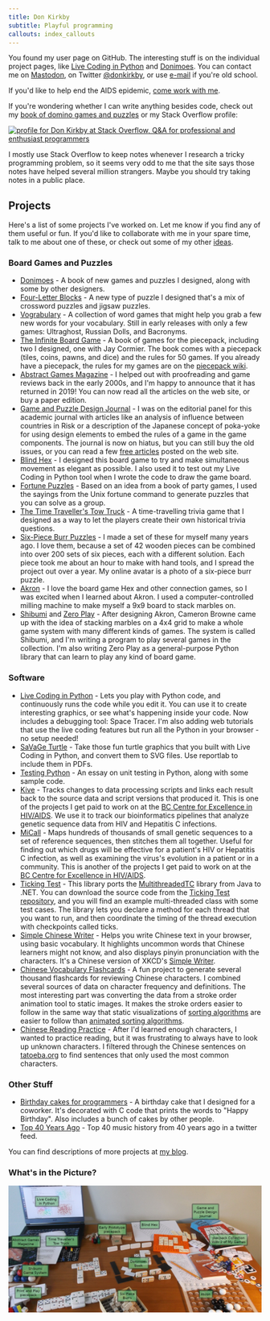 ```yaml
---
title: Don Kirkby
subtitle: Playful programming
callouts: index_callouts
---
```


You found my user page on GitHub. The interesting stuff is on the individual
project pages, like [Live Coding in Python] and [Donimoes]. You can contact me
on <a rel="me" href="https://hachyderm.io/@donkirkby">Mastodon</a>, on Twitter
[@donkirkby][twitter], or use [e-mail] if you're old school.

If you'd like to help end the AIDS epidemic, [come work with me][jobs].

If you're wondering whether I can write anything besides code, check out my
[book of domino games and puzzles][Donimoes] or my Stack Overflow profile:

<a href="https://stackoverflow.com/users/4794/don-kirkby">
<img src="https://stackoverflow.com/users/flair/4794.png" width="208" height="58" 
alt="profile for Don Kirkby at Stack Overflow, Q&amp;A for professional and enthusiast programmers" 
title="profile for Don Kirkby at Stack Overflow, Q&amp;A for professional and enthusiast programmers">
</a>

I mostly use Stack Overflow to keep notes whenever I research a tricky
programming problem, so it seems very odd to me that the site says those notes
have helped several million strangers. Maybe you should try taking notes in a
public place.

[Live Coding in Python]: live-py-plugin/
[twitter]: https://twitter.com/donkirkby
[e-mail]: mailto:donkirkby@gmail.com
[jobs]: https://bccfe.ca/careers

## Projects
Here's a list of some projects I've worked on. Let me know if you find any
of them useful or fun. If you'd like to collaborate with me in your spare time,
talk to me about one of these, or check out some of my other [ideas].

[ideas]: ideas

### Board Games and Puzzles
* [Donimoes] - A book of new games and puzzles I designed, along with some by
    other designers.
* [Four-Letter Blocks] - A new type of puzzle I designed that's a mix of
    crossword puzzles and jigsaw puzzles.
* [Vograbulary] - A collection of word games that might help you grab a few 
    new words for your vocabulary. Still in early releases with only a few 
    games: Ultraghost, Russian Dolls, and Bacronyms. 
* [The Infinite Board Game] - A book of games for the piecepack, including 
    two I designed, one with Jay Cormier. The book comes with a piecepack 
    (tiles, coins, pawns, and dice) and the rules for 50 games. If you already 
    have a piecepack, the rules for my games are on the [piecepack wiki]. 
* [Abstract Games Magazine] - I helped out with proofreading and game 
    reviews back in the early 2000s, and I'm happy to announce that it has 
    returned in 2019! You can now read all the articles on the web site, or buy 
    a paper edition. 
* [Game and Puzzle Design Journal] - I was on the editorial panel for this 
    academic journal with articles like an analysis of influence between 
    countries in Risk or a description of the Japanese concept of poka-yoke for 
    using design elements to embed the rules of a game in the game components. 
    The journal is now on hiatus, but you can still buy the old issues, or you 
    can read a few [free articles] posted on the web site.
* [Blind Hex] - I designed this board game to try and make simultaneous 
    movement as elegant as possible. I also used it to test out my Live Coding 
    in Python tool when I wrote the code to draw the game board. 
* [Fortune Puzzles] - Based on an idea from a book of party games, I used 
    the sayings from the Unix fortune command to generate puzzles that you can 
    solve as a group. 
* [The Time Traveller's Tow Truck] - A time-travelling trivia game that I 
    designed as a way to let the players create their own historical trivia 
    questions.
* [Six-Piece Burr Puzzles] - I made a set of these for myself many years ago. I
    love them, because a set of 42 wooden pieces can be combined into over 200
    sets of six pieces, each with a different solution. Each piece took me about
    an hour to make with hand tools, and I spread the project out over a year.
    My online avatar is a photo of a six-piece burr puzzle.
* [Akron] - I love the board game Hex and other connection games, so I was
    excited when I learned about Akron. I used a computer-controlled milling
    machine to make myself a 9x9 board to stack marbles on.
* [Shibumi] and [Zero Play] - After designing Akron, Cameron Browne came up with
    the idea of stacking marbles on a 4x4 grid to make a whole game system with
    many different kinds of games. The system is called Shibumi, and I'm
    writing a program to play several games in the collection. I'm also writing
    Zero Play as a general-purpose Python library that can learn to play any
    kind of board game.

[Donimoes]: donimoes/
[Four-Letter Blocks]: four-letter-blocks/
[Vograbulary]: vograbulary/
[The Infinite Board Game]: https://www.amazon.com/dp/0761185151
[piecepack wiki]: http://www.ludism.org/ppwiki/DonKirkby
[Abstract Games Magazine]: http://www.abstractgames.org/
[Game and Puzzle Design Journal]: http://gapdjournal.com/
[free articles]: http://gapdjournal.com/issues/
[Blind Hex]: blind-hex/
[Fortune Puzzles]: https://donkirkby.github.io/donkirkby-old/FortunePuzzles
[The Time Traveller's Tow Truck]: https://donkirkby.github.io/donkirkby-old/TimeTravellersTowTruck
[Six-Piece Burr Puzzles]: https://johnrausch.com/PuzzlingWorld/chap05.htm
[Akron]: https://donkirkby.blogspot.com/2011/11/akron-board-milling-project.html
[Shibumi]: https://donkirkby.github.io/shibumi-games/
[Zero Play]: https://donkirkby.github.io/zero-play/

### Software
* [Live Coding in Python] - Lets you play with Python code, and continuously
    runs the code while you edit it. You can use it to create interesting 
    graphics, or see what's happening inside your code. Now includes a 
    debugging tool: Space Tracer. I'm also adding web tutorials that use the
    live coding features but run all the Python in your browser - no setup
    needed!
* [SaVaGe Turtle] - Take those fun turtle graphics that you built with Live
    Coding in Python, and convert them to SVG files. Use reportlab to include
    them in PDFs.
* [Testing Python] - An essay on unit testing in Python, along with some 
    sample code. 
* [Kive] - Tracks changes to data processing scripts and links each result 
    back to the source data and script versions that produced it. This is one of
    the projects I get paid to work on at the
    [BC Centre for Excellence in HIV/AIDS]. We use it to track our
    bioinformatics pipelines that analyze genetic sequence data from HIV and
    Hepatitis C infections. 
* [MiCall] - Maps hundreds of thousands of small genetic sequences to a set 
    of reference sequences, then stitches them all together. Useful for finding 
    out which drugs will be effective for a patient's HIV or Hepatitis C 
    infection, as well as examining the virus's evolution in a patient or in a 
    community. This is another of the projects I get paid to work on at the
    [BC Centre for Excellence in HIV/AIDS]. 
* [Ticking Test] - This library ports the [MultithreadedTC] library from 
    Java to .NET. You can download the source code from the
    [Ticking Test repository], and you will find an example multi-threaded 
    class with some test cases. The library lets you declare a method for 
    each thread that you want to run, and then coordinate the timing of the 
    thread execution with checkpoints called ticks. 
* [Simple Chinese Writer] - Helps you write Chinese text in your browser, 
    using basic vocabulary. It highlights uncommon words that Chinese learners 
    might not know, and also displays pinyin pronunciation with the characters. 
    It's a Chinese version of XKCD's [Simple Writer]. 
* [Chinese Vocabulary Flashcards] - A fun project to generate several 
    thousand flashcards for reviewing Chinese characters. I combined several 
    sources of data on character frequency and definitions. The most interesting
    part was converting the data from a stroke order animation tool to static 
    images. It makes the stroke orders easier to follow in the same way that 
    static visualizations of [sorting algorithms] are easier to follow than 
    [animated sorting algorithms]. 
* [Chinese Reading Practice] - After I'd learned enough characters, I wanted
    to practice reading, but it was frustrating to always have to look up 
    unknown characters. I filtered through the Chinese sentences on
    [tatoeba.org] to find sentences that only used the most common characters.

[Testing Python]: testing/
[Kive]: https://cfe-lab.github.io/Kive/
[BC Centre for Excellence in HIV/AIDS]: http://cfenet.ubc.ca/
[MiCall]: https://github.com/cfe-lab/MiCall
[Ticking Test]: https://donkirkby.github.io/donkirkby-old/TickingTest
[MultithreadedTC]: https://code.google.com/p/multithreadedtc/
[Ticking Test repository]: https://github.com/donkirkby/donkirkby-old/tree/master/TickingTest
[Simple Chinese Writer]: https://github.com/donkirkby/pinyincushion
[Simple Writer]: https://xkcd.com/simplewriter/
[Chinese Vocabulary Flashcards]: https://donkirkby.github.io/donkirkby-old/ChineseVocabulary
[sorting algorithms]: https://web.archive.org/web/20170917130815/http://sortvis.org/
[animated sorting algorithms]: https://www.toptal.com/developers/sorting-algorithms
[Chinese Reading Practice]: https://donkirkby.github.io/donkirkby-old/sentences.html
[tatoeba.org]: https://tatoeba.org/eng/
[SaVaGe Turtle]: https://donkirkby.github.io/svg-turtle/

### Other Stuff
* [Birthday cakes for programmers] - A birthday cake that I designed for a coworker. It's decorated with C
        code that prints the words to "Happy Birthday". Also includes a bunch of
        cakes by other people.
* [Top 40 Years Ago] - Top 40 music history from 40 years ago in a twitter feed.

You can find descriptions of more projects at [my blog].

### What's in the Picture?

![Labeled Projects]

[Top 40 Years Ago]: https://twitter.com/top40yearsago
[Birthday cakes for programmers]: https://donkirkby.blogspot.ca/2011/05/birthday-cakes-for-programmers.html
[my blog]: https://donkirkby.blogspot.com
[Labeled Projects]: images/labeled_projects.jpg
